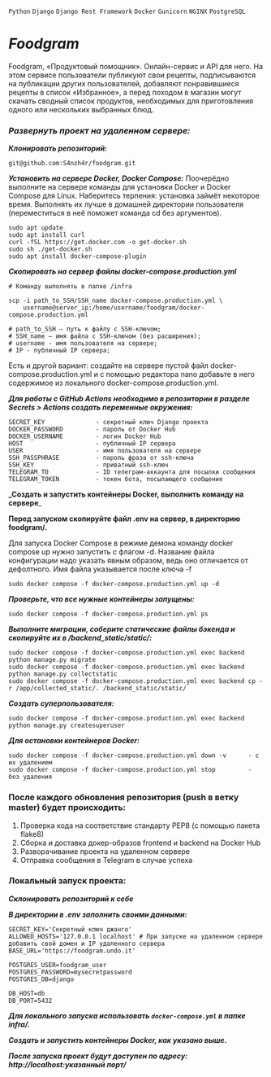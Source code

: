 `Python` `Django` `Django Rest Framework` `Docker` `Gunicorn` `NGINX` `PostgreSQL`

# **_Foodgram_**
Foodgram, «Продуктовый помощник». Онлайн-сервис и API для него. На этом сервисе пользователи публикуют свои рецепты, подписываются на публикации других пользователей, добавляют понравившиеся рецепты в список «Избранное», а перед походом в магазин могут скачать сводный список продуктов, необходимых для приготовления одного или нескольких выбранных блюд.

<!--
**_Ссылка на [проект](https://foodgram.undo.it/recipes "Гиперссылка к проекту.")_**
-->


### _Развернуть проект на удаленном сервере:_

**_Клонировать репозиторий:_**
```
git@github.com:S4nzh4r/foodgram.git
```
**_Установить на сервере Docker, Docker Compose:_**
Поочерёдно выполните на сервере команды для установки Docker и Docker Compose для Linux. Наберитесь терпения: установка займёт некоторое время. Выполнять их лучше в домашней директории пользователя (переместиться в неё поможет команда cd без аргументов).

```
sudo apt update
sudo apt install curl
curl -fSL https://get.docker.com -o get-docker.sh
sudo sh ./get-docker.sh
sudo apt install docker-compose-plugin
```
**_Скопировать на сервер файлы docker-compose.production.yml_**
```
# Команду выполнять в папке /infra

scp -i path_to_SSH/SSH_name docker-compose.production.yml \
    username@server_ip:/home/username/foodgram/docker-compose.production.yml

# path_to_SSH — путь к файлу с SSH-ключом;
# SSH_name — имя файла с SSH-ключом (без расширения);
# username - имя пользователя на сервере;
# IP - публичный IP сервера;
```

Есть и другой вариант: создайте на сервере пустой файл docker-compose.production.yml и с помощью редактора nano добавьте в него содержимое из локального docker-compose.production.yml.

**_Для работы с GitHub Actions необходимо в репозитории в разделе Secrets > Actions создать переменные окружения:_**
```
SECRET_KEY              - секретный ключ Django проекта
DOCKER_PASSWORD         - пароль от Docker Hub
DOCKER_USERNAME         - логин Docker Hub
HOST                    - публичный IP сервера
USER                    - имя пользователя на сервере
SSH_PASSPHRASE          - пароль фраза от ssh-ключа
SSH_KEY                 - приватный ssh-ключ
TELEGRAM_TO             - ID телеграм-аккаунта для посылки сообщения
TELEGRAM_TOKEN          - токен бота, посылающего сообщение
```

**_Создать и запустить контейнеры Docker, выполнить команду на сервере**_

**Перед запуском скопируйте файл .env на сервер, в директорию foodgram/.**

Для запуска Docker Compose в режиме демона команду docker compose up нужно запустить с флагом -d.
Название файла конфигурации надо указать явным образом, ведь оно отличается от дефолтного. Имя файла указывается после ключа -f
```
sudo docker compose -f docker-compose.production.yml up -d
```
**_Проверьте, что все нужные контейнеры запущены:_**
```
sudo docker compose -f docker-compose.production.yml ps
```
**_Выполните миграции, соберите статические файлы бэкенда и скопируйте их в /backend\_static/static/:_**
```
sudo docker compose -f docker-compose.production.yml exec backend python manage.py migrate
sudo docker compose -f docker-compose.production.yml exec backend python manage.py collectstatic
sudo docker compose -f docker-compose.production.yml exec backend cp -r /app/collected_static/. /backend_static/static/
```
**_Создать суперпользователя:_**
```
sudo docker compose -f docker-compose.production.yml exec backend python manage.py createsuperuser
```
**_Для остановки контейнеров Docker:_**
```
sudo docker compose -f docker-compose.production.yml down -v      - с их удалением
sudo docker compose -f docker-compose.production.yml stop         - без удаления
```
### После каждого обновления репозитория (push в ветку master) будет происходить:

1. Проверка кода на соответствие стандарту PEP8 (с помощью пакета flake8)
2. Сборка и доставка докер-образов frontend и backend на Docker Hub
3. Разворачивание проекта на удаленном сервере
4. Отправка сообщения в Telegram в случае успеха

### Локальный запуск проекта:

**_Склонировать репозиторий к себе_**

**_В директории в .env заполнить своими данными:_**
```
SECRET_KEY='Секретный ключ джанго'
ALLOWED_HOSTS='127.0.0.1 localhost' # При запуске на удаленном сервере добавить свой домен и IP удаленного сервера
BASE_URL='https://foodgram.undo.it'

POSTGRES_USER=foodgram_user
POSTGRES_PASSWORD=mysecretpassword
POSTGRES_DB=django

DB_HOST=db
DB_PORT=5432
```
**_Для локального запуска использовать `docker-compose.yml` в папке infra/._**

**_Создать и запустить контейнеры Docker, как указано выше._**

**_После запуска проект будут доступен по адресу: http://localhost:указанный порт/_**
